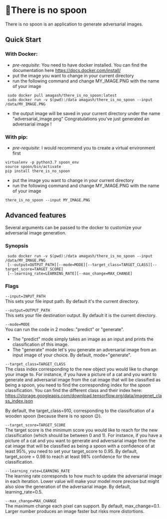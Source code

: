 
🥄There is no spoon 
===========
There is no spoon is an application to generate adversarial images.

## Quick Start
### With Docker:
- *pre-requisite*: You need to have docker installed. You can find the documentation 
here https://docs.docker.com/install/
- put the image you want to change in your current directory
- run the following command and change MY_IMAGE.PNG with the name of your image
```
 sudo docker pull amagash/there_is_no_spoon:latest
 sudo docker run -v $(pwd):/data amagash/there_is_no_spoon --input /data/MY_IMAGE.PNG
```
- the output image will be saved in your current directory under the name "adversarial_image.png"
Congratulations you've just generated an adversarial image !

### With pip:
-  *pre-requisite*: I would recommend you to create a virtual environment first
```buildoutcfg
virtualenv -p python3.7 spoon_env
source spoon/bin/activate
pip install there_is_no_spoon
```
- put the image you want to change in your current directory
- run the following command and change MY_IMAGE.PNG with the name of your image
```buildoutcfg
there_is_no_spoon --input MY_IMAGE.PNG
```
## Advanced features
Several arguments can be passed to the docker to customize your adversarial image generation.

### Synopsis

     sudo docker run -v $(pwd):/data amagash/there_is_no_spoon --input /data/MY_IMAGE.PNG
     [--output=OUTPUT_PATH][--mode=MODE][--target_class=TARGET_CLASS][--target_score=TARGET_SCORE]
     [--learning_rate=LEARNING_RATE][--max_change=MAX_CHANGE]

### Flags
`--input=INPUT_PATH`\
This sets your file input path. By default it's the current directory.

`--output=OUTPUT_PATH`\
This sets your file destination output. By default it is the current directory.

`--mode=MODE`\
You can run the code in 2 modes: "predict" or "generate".
- The "predict" mode simply takes an image as an input and prints the classification of this image.
- The "generate" mode let's you generate an adversarial image from an input image of your choice.
By default, mode="generate".

`--target_class=TARGET_CLASS`\
The class index corresponding to the new object you would like to change your image to. For instance,
if you have a picture of a cat and you want to generate and adversarial image from the cat image 
that will be classified as being a spoon, you need to find the corresponding index for the
spoon classification. You can find the different class and their index here: 
https://storage.googleapis.com/download.tensorflow.org/data/imagenet_class_index.json

By default, the target_class=910, corresponding to the 
classification of a wooden spoon (because there is no spoon 😉).

`--target_score=TARGET_SCORE`\
The target score is the minimum score  you would like to reach for 
the new classification (which should be between 0 and 1). For instance, if you have a picture of a cat and you
want to generate and adversarial image from the cat image that will be classified as being a spoon
with a confidence of at least 95%, you need to set your target_score to 0.95. By default, target_score = 0.98 to reach
at least 98% confidence for the new classification.

`--learning_rate=LEARNING_RATE`\
The learning rate corresponds to how much to update the adversarial image in each iteration.
Lower value will make your model more precise but might also slow the generation of the adversarial image. 
By default, learning_rate=0.5.

`--max_change=MAX_CHANGE`\
The maximum change each pixel can support. By default, max_change=0.1.
Larger number produces an image faster but risks more distortions.

